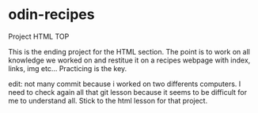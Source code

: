 # odin-recipes
Project HTML TOP

This is the ending project for the HTML section.
The point is to work on all knowledge we worked on and restitue it on a recipes webpage with index, links, img etc...
Practicing is the key.

edit: not many commit because i worked on two differents computers. 
I need to check again all that git lesson because it seems to be difficult for me to understand all.
Stick to the html lesson for that project.